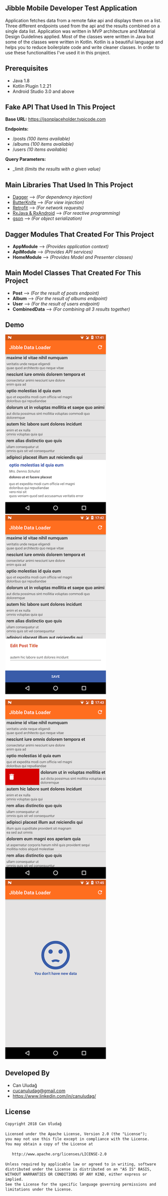 Jibble Mobile Developer Test Application
--------------------
Application fetches data from a remote fake api and displays them on a list. Three different endpoints used from the api and the results combined on a single data list. Application was written in MVP architecture and Material Design Guidelines applied. Most of the classes were written in Java but some of the classes were written in Kotlin. Kotlin is a beautiful language and helps you to reduce boilerplate code and write cleaner classes. In order to use these functionalities I've used it in this project.

Prerequisites
-------------
* Java 1.8
* Kotlin Plugin 1.2.21
* Android Studio 3.0 and above

Fake API That Used In This Project
------------------------------------
**Base URL:** https://jsonplaceholder.typicode.com 

**Endpoints:**
* /posts	*(100 items available)*
* /albums	*(100 items available)*
* /users	*(10 items available)*

**Query Parameters:**
* _limit *(limits the results with a given value)*

Main Libraries That Used In This Project
------------------------------------
* [Dagger][1] --> *(For dependency injection)*
* [ButterKnife][2] --> *(For view injection)*
* [Retrofit][3] --> *(For network requests)*
* [RxJava & RxAndroid][4] --> *(For reactive programming)*
* [gson][5] --> *(For object serialization)*

Dagger Modules That Created For This Project
-----------------------------------
* **AppModule** --> *(Provides application context)*
* **ApiModule** --> *(Provides API services)*
* **HomeModule** --> *(Provides Model and Presenter classes)*

Main Model Classes That Created For This Project
-----------------------------------
* **Post** --> *(For the result of posts endpoint)*
* **Album** --> *(For the result of albums endpoint)*
* **User** --> *(For the result of users endpoint)*
* **CombinedData** --> *(For combining all 3 results together)*

Demo
----
![](./art/art_demo_1.png) ![](./art/art_demo_2.png) 

![](./art/art_demo_3.png) ![](./art/art_demo_4.png)

Developed By
---------------
* Can Uludağ
* cucanuludag@gmail.com
* https://www.linkedin.com/in/canuludag/
 
License
----------
    Copyright 2018 Can Uludağ

    Licensed under the Apache License, Version 2.0 (the "License");
    you may not use this file except in compliance with the License.
    You may obtain a copy of the License at

       http://www.apache.org/licenses/LICENSE-2.0

    Unless required by applicable law or agreed to in writing, software
    distributed under the License is distributed on an "AS IS" BASIS,
    WITHOUT WARRANTIES OR CONDITIONS OF ANY KIND, either express or implied.
    See the License for the specific language governing permissions and
    limitations under the License.

[1]: https://github.com/google/dagger
[2]: https://github.com/JakeWharton/butterknife
[3]: http://square.github.io/retrofit/
[4]: https://github.com/ReactiveX/RxAndroid 
[5]: https://github.com/google/gson